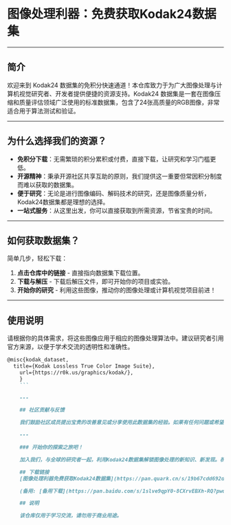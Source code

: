 # 图像处理利器：免费获取Kodak24数据集

---

## 简介

欢迎来到 Kodak24 数据集的免积分快速通道！本仓库致力于为广大图像处理与计算机视觉研究者、开发者提供便捷的资源支持。Kodak24 数据集是一套在图像压缩和质量评估领域广泛使用的标准数据集，包含了24张高质量的RGB图像，非常适合用于算法测试和验证。

--- 

## 为什么选择我们的资源？

- **免积分下载**：无需繁琐的积分累积或付费，直接下载，让研究和学习门槛更低。
- **开源精神**：秉承开源社区共享互助的原则，我们提供这一重要但常因积分制度而难以获取的数据集。
- **便于研究**：无论是进行图像编码、解码技术的研究，还是图像质量分析，Kodak24数据集都是理想的选择。
- **一站式服务**：从这里出发，你可以直接获取到所需资源，节省宝贵的时间。

--- 

## 如何获取数据集？

简单几步，轻松下载：
1. **点击仓库中的链接** - 直接指向数据集下载位置。
2. **下载与解压** - 下载后解压文件，即可开始你的项目或实验。
3. **开始你的研究** - 利用这些图像，推动你的图像处理或计算机视觉项目前进！

--- 

## 使用说明

请根据你的具体需求，将这些图像应用于相应的图像处理算法中。建议研究者引用官方来源，以便于学术交流的透明性和准确性。

```markdown
@misc{kodak_dataset,
  title={Kodak Lossless True Color Image Suite},
    url={https://r0k.us/graphics/kodak/},
    }
    ```

    --- 

    ## 社区贡献与反馈

    我们鼓励社区成员提出宝贵的改善意见或分享使用此数据集的经验。如果有任何问题或希望添加更多功能，欢迎提交Issue或PR。让我们共同维护这个资源，使其更加完善和有用。

    ---

    ### 开始你的探索之旅吧！

    加入我们，与全球的研究者一起，利用Kodak24数据集解锁图像处理的新知识、新发现。祝你在科研和开发的道路上取得卓越成就！

    ## 下载链接
    [图像处理利器免费获取Kodak24数据集](https://pan.quark.cn/s/19b67cdd692d) 

    (备用: [备用下载](https://pan.baidu.com/s/1slve9qpY0-8CXrvEBXh-RQ?pwd=1234))

    ## 说明

    该仓库仅用于学习交流，请勿用于商业用途。
